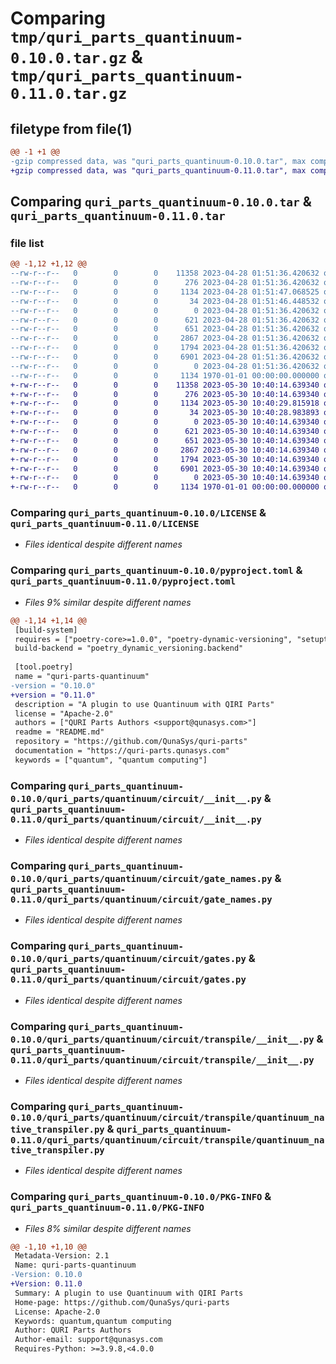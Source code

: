 # Comparing `tmp/quri_parts_quantinuum-0.10.0.tar.gz` & `tmp/quri_parts_quantinuum-0.11.0.tar.gz`

## filetype from file(1)

```diff
@@ -1 +1 @@
-gzip compressed data, was "quri_parts_quantinuum-0.10.0.tar", max compression
+gzip compressed data, was "quri_parts_quantinuum-0.11.0.tar", max compression
```

## Comparing `quri_parts_quantinuum-0.10.0.tar` & `quri_parts_quantinuum-0.11.0.tar`

### file list

```diff
@@ -1,12 +1,12 @@
--rw-r--r--   0        0        0    11358 2023-04-28 01:51:36.420632 quri_parts_quantinuum-0.10.0/LICENSE
--rw-r--r--   0        0        0      276 2023-04-28 01:51:36.420632 quri_parts_quantinuum-0.10.0/README.md
--rw-r--r--   0        0        0     1134 2023-04-28 01:51:47.068525 quri_parts_quantinuum-0.10.0/pyproject.toml
--rw-r--r--   0        0        0       34 2023-04-28 01:51:46.448532 quri_parts_quantinuum-0.10.0/quri_parts/quantinuum/NOTICE
--rw-r--r--   0        0        0        0 2023-04-28 01:51:36.420632 quri_parts_quantinuum-0.10.0/quri_parts/quantinuum/__init__.py
--rw-r--r--   0        0        0      621 2023-04-28 01:51:36.420632 quri_parts_quantinuum-0.10.0/quri_parts/quantinuum/circuit/__init__.py
--rw-r--r--   0        0        0      651 2023-04-28 01:51:36.420632 quri_parts_quantinuum-0.10.0/quri_parts/quantinuum/circuit/gate_names.py
--rw-r--r--   0        0        0     2867 2023-04-28 01:51:36.420632 quri_parts_quantinuum-0.10.0/quri_parts/quantinuum/circuit/gates.py
--rw-r--r--   0        0        0     1794 2023-04-28 01:51:36.420632 quri_parts_quantinuum-0.10.0/quri_parts/quantinuum/circuit/transpile/__init__.py
--rw-r--r--   0        0        0     6901 2023-04-28 01:51:36.420632 quri_parts_quantinuum-0.10.0/quri_parts/quantinuum/circuit/transpile/quantinuum_native_transpiler.py
--rw-r--r--   0        0        0        0 2023-04-28 01:51:36.420632 quri_parts_quantinuum-0.10.0/quri_parts/quantinuum/py.typed
--rw-r--r--   0        0        0     1134 1970-01-01 00:00:00.000000 quri_parts_quantinuum-0.10.0/PKG-INFO
+-rw-r--r--   0        0        0    11358 2023-05-30 10:40:14.639340 quri_parts_quantinuum-0.11.0/LICENSE
+-rw-r--r--   0        0        0      276 2023-05-30 10:40:14.639340 quri_parts_quantinuum-0.11.0/README.md
+-rw-r--r--   0        0        0     1134 2023-05-30 10:40:29.815918 quri_parts_quantinuum-0.11.0/pyproject.toml
+-rw-r--r--   0        0        0       34 2023-05-30 10:40:28.983893 quri_parts_quantinuum-0.11.0/quri_parts/quantinuum/NOTICE
+-rw-r--r--   0        0        0        0 2023-05-30 10:40:14.639340 quri_parts_quantinuum-0.11.0/quri_parts/quantinuum/__init__.py
+-rw-r--r--   0        0        0      621 2023-05-30 10:40:14.639340 quri_parts_quantinuum-0.11.0/quri_parts/quantinuum/circuit/__init__.py
+-rw-r--r--   0        0        0      651 2023-05-30 10:40:14.639340 quri_parts_quantinuum-0.11.0/quri_parts/quantinuum/circuit/gate_names.py
+-rw-r--r--   0        0        0     2867 2023-05-30 10:40:14.639340 quri_parts_quantinuum-0.11.0/quri_parts/quantinuum/circuit/gates.py
+-rw-r--r--   0        0        0     1794 2023-05-30 10:40:14.639340 quri_parts_quantinuum-0.11.0/quri_parts/quantinuum/circuit/transpile/__init__.py
+-rw-r--r--   0        0        0     6901 2023-05-30 10:40:14.639340 quri_parts_quantinuum-0.11.0/quri_parts/quantinuum/circuit/transpile/quantinuum_native_transpiler.py
+-rw-r--r--   0        0        0        0 2023-05-30 10:40:14.639340 quri_parts_quantinuum-0.11.0/quri_parts/quantinuum/py.typed
+-rw-r--r--   0        0        0     1134 1970-01-01 00:00:00.000000 quri_parts_quantinuum-0.11.0/PKG-INFO
```

### Comparing `quri_parts_quantinuum-0.10.0/LICENSE` & `quri_parts_quantinuum-0.11.0/LICENSE`

 * *Files identical despite different names*

### Comparing `quri_parts_quantinuum-0.10.0/pyproject.toml` & `quri_parts_quantinuum-0.11.0/pyproject.toml`

 * *Files 9% similar despite different names*

```diff
@@ -1,14 +1,14 @@
 [build-system]
 requires = ["poetry-core>=1.0.0", "poetry-dynamic-versioning", "setuptools"]
 build-backend = "poetry_dynamic_versioning.backend"
 
 [tool.poetry]
 name = "quri-parts-quantinuum"
-version = "0.10.0"
+version = "0.11.0"
 description = "A plugin to use Quantinuum with QIRI Parts"
 license = "Apache-2.0"
 authors = ["QURI Parts Authors <support@qunasys.com>"]
 readme = "README.md"
 repository = "https://github.com/QunaSys/quri-parts"
 documentation = "https://quri-parts.qunasys.com"
 keywords = ["quantum", "quantum computing"]
```

### Comparing `quri_parts_quantinuum-0.10.0/quri_parts/quantinuum/circuit/__init__.py` & `quri_parts_quantinuum-0.11.0/quri_parts/quantinuum/circuit/__init__.py`

 * *Files identical despite different names*

### Comparing `quri_parts_quantinuum-0.10.0/quri_parts/quantinuum/circuit/gate_names.py` & `quri_parts_quantinuum-0.11.0/quri_parts/quantinuum/circuit/gate_names.py`

 * *Files identical despite different names*

### Comparing `quri_parts_quantinuum-0.10.0/quri_parts/quantinuum/circuit/gates.py` & `quri_parts_quantinuum-0.11.0/quri_parts/quantinuum/circuit/gates.py`

 * *Files identical despite different names*

### Comparing `quri_parts_quantinuum-0.10.0/quri_parts/quantinuum/circuit/transpile/__init__.py` & `quri_parts_quantinuum-0.11.0/quri_parts/quantinuum/circuit/transpile/__init__.py`

 * *Files identical despite different names*

### Comparing `quri_parts_quantinuum-0.10.0/quri_parts/quantinuum/circuit/transpile/quantinuum_native_transpiler.py` & `quri_parts_quantinuum-0.11.0/quri_parts/quantinuum/circuit/transpile/quantinuum_native_transpiler.py`

 * *Files identical despite different names*

### Comparing `quri_parts_quantinuum-0.10.0/PKG-INFO` & `quri_parts_quantinuum-0.11.0/PKG-INFO`

 * *Files 8% similar despite different names*

```diff
@@ -1,10 +1,10 @@
 Metadata-Version: 2.1
 Name: quri-parts-quantinuum
-Version: 0.10.0
+Version: 0.11.0
 Summary: A plugin to use Quantinuum with QIRI Parts
 Home-page: https://github.com/QunaSys/quri-parts
 License: Apache-2.0
 Keywords: quantum,quantum computing
 Author: QURI Parts Authors
 Author-email: support@qunasys.com
 Requires-Python: >=3.9.8,<4.0.0
```

